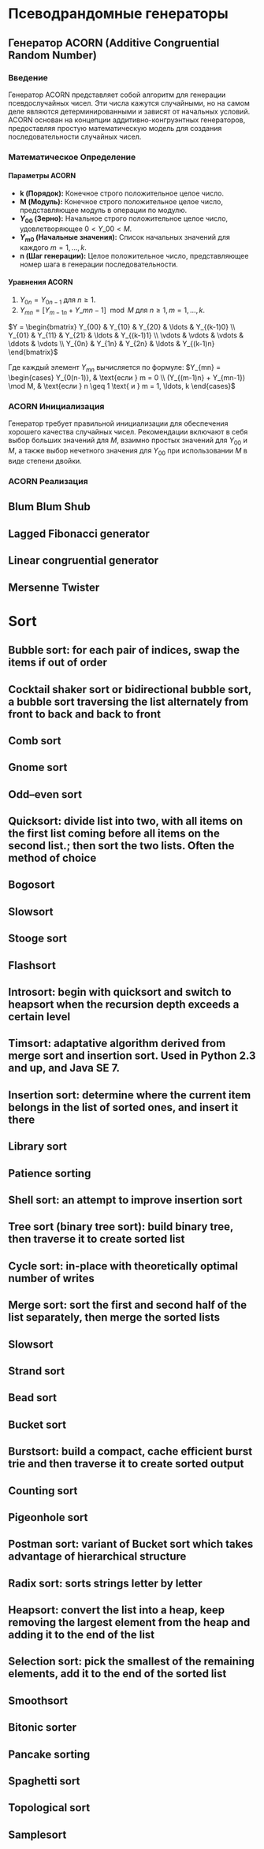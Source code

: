 # Псеводрандомные генераторы

## Генератор ACORN (Additive Congruential Random Number)

### Введение

Генератор ACORN представляет собой алгоритм для генерации псевдослучайных чисел. Эти числа кажутся случайными, но на самом деле являются детерминированными и зависят от начальных условий. ACORN основан на концепции аддитивно-конгруэнтных генераторов, предоставляя простую математическую модель для создания последовательности случайных чисел.

### Математическое Определение

#### Параметры ACORN

- **k (Порядок):** Конечное строго положительное целое число.
- **M (Модуль):** Конечное строго положительное целое число, представляющее модуль в операции по модулю.
- **$Y_{00}$ (Зерно):** Начальное строго положительное целое число, удовлетворяющее $0 < Y\_{00} < M$.
- **$Y_{m0}$ (Начальные значения):** Список начальных значений для каждого $m = 1, \ldots, k$.
- **n (Шаг генерации):** Целое положительное число, представляющее номер шага в генерации последовательности.

#### Уравнения ACORN

1. $Y_{0n} = Y_{0n-1}$ для $n \geq 1$.
2. $Y_{mn} = [Y_{m-1n} + Y\_{mn-1}] \mod M$ для $n \geq 1, m = 1, \ldots, k$.
<!-- 3. $Y_{kn} = Y_{kn} / M$ для $n \geq 1$. -->

$Y = \begin{bmatrix} Y_{00} & Y_{10} & Y_{20} & \ldots & Y_{(k-1)0} \\ Y_{01} & Y_{11} & Y_{21} & \ldots & Y_{(k-1)1} \\ \vdots & \vdots & \vdots & \ddots & \vdots \\ Y_{0n} & Y_{1n} & Y_{2n} & \ldots & Y_{(k-1)n} \end{bmatrix}$

Где каждый элемент $Y_{mn}$ вычисляется по формуле:
$Y_{mn} = \begin{cases} Y_{0(n-1)}, & \text{если } m = 0 \\ (Y_{(m-1)n} + Y_{mn-1}) \mod M, & \text{если } n \geq 1 \text{ и } m = 1, \ldots, k \end{cases}$

### ACORN Инициализация

Генератор требует правильной инициализации для обеспечения хорошего качества случайных чисел. Рекомендации включают в себя выбор больших значений для $M$, взаимно простых значений для $Y_{00}$ и $M$, а также выбор нечетного значения для $Y_{00}$ при использовании $M$ в виде степени двойки.

### ACORN Реализация

## Blum Blum Shub



## Lagged Fibonacci generator

## Linear congruential generator

## Mersenne Twister
# Sort

## Bubble sort: for each pair of indices, swap the items if out of order

## Cocktail shaker sort or bidirectional bubble sort, a bubble sort traversing the list alternately from front to back and back to front

## Comb sort

## Gnome sort

## Odd–even sort

## Quicksort: divide list into two, with all items on the first list coming before all items on the second list.; then sort the two lists. Often the method of choice

## Bogosort

## Slowsort

## Stooge sort

## Flashsort

## Introsort: begin with quicksort and switch to heapsort when the recursion depth exceeds a certain level

## Timsort: adaptative algorithm derived from merge sort and insertion sort. Used in Python 2.3 and up, and Java SE 7.

## Insertion sort: determine where the current item belongs in the list of sorted ones, and insert it there

## Library sort

## Patience sorting

## Shell sort: an attempt to improve insertion sort

## Tree sort (binary tree sort): build binary tree, then traverse it to create sorted list

## Cycle sort: in-place with theoretically optimal number of writes

## Merge sort: sort the first and second half of the list separately, then merge the sorted lists

## Slowsort

## Strand sort

## Bead sort

## Bucket sort

## Burstsort: build a compact, cache efficient burst trie and then traverse it to create sorted output

## Counting sort

## Pigeonhole sort

## Postman sort: variant of Bucket sort which takes advantage of hierarchical structure

## Radix sort: sorts strings letter by letter

## Heapsort: convert the list into a heap, keep removing the largest element from the heap and adding it to the end of the list

## Selection sort: pick the smallest of the remaining elements, add it to the end of the sorted list

## Smoothsort

## Bitonic sorter

## Pancake sorting

## Spaghetti sort

## Topological sort

## Samplesort
